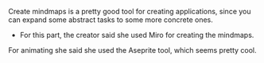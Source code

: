 Create mindmaps is a pretty good tool for creating applications, since you can expand some abstract tasks to some more concrete ones. 
- For this part, the creator said she used Miro for creating the mindmaps. 

For animating she said she used the Aseprite tool, which seems pretty cool. 


